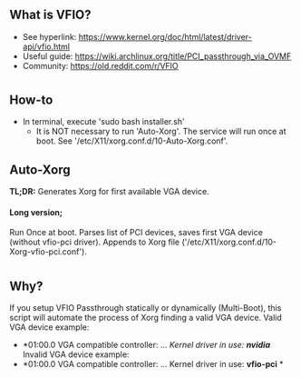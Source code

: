 ## What is VFIO?
* See hyperlink:  https://www.kernel.org/doc/html/latest/driver-api/vfio.html
* Useful guide:   https://wiki.archlinux.org/title/PCI_passthrough_via_OVMF
* Community:      https://old.reddit.com/r/VFIO
#

## How-to
* In terminal, execute 'sudo bash installer.sh'
  * It is NOT necessary to run 'Auto-Xorg'. The service will run once at boot. See '/etc/X11/xorg.conf.d/10-Auto-Xorg.conf'.

## Auto-Xorg
**TL;DR:** Generates Xorg for first available VGA device.
#### Long version;
Run Once at boot. Parses list of PCI devices, saves first VGA device (without vfio-pci driver). Appends to Xorg file ('/etc/X11/xorg.conf.d/10-Xorg-vfio-pci.conf').
#

## Why?
If you setup VFIO Passthrough statically or dynamically (Multi-Boot), this script will automate the process of Xorg finding a valid VGA device.
Valid VGA device example:
* *01:00.0 VGA compatible controller: ...
        *Kernel driver in use: **nvidia***
Invalid VGA device example:
* *01:00.0 VGA compatible controller: ...
        Kernel driver in use: **vfio-pci** *
